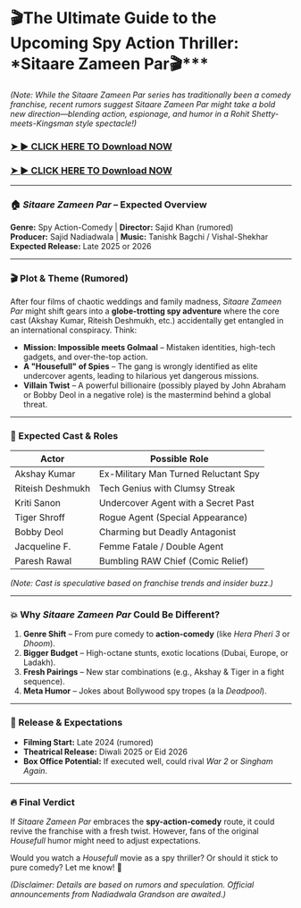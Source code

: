 <h1>🎬The Ultimate Guide to the Upcoming Spy Action Thriller: *Sitaare Zameen Par🎬***</h1>  


*(Note: While the *Sitaare Zameen Par* series has traditionally been a comedy franchise, recent rumors suggest *Sitaare Zameen Par* might take a bold new direction—blending action, espionage, and humor in a *Rohit Shetty-meets-Kingsman* style spectacle!)*  

### <a href="https://rebrand.ly/d6e015" rel="nofollow">➤ ► CLICK HERE TO Download NOW</a>

### <a href="https://rebrand.ly/d6e015" rel="nofollow">➤ ► CLICK HERE TO Download NOW</a>

---

### **🏠 *Sitaare Zameen Par* – Expected Overview**  
**Genre:** Spy Action-Comedy | **Director:** Sajid Khan (rumored)  
**Producer:** Sajid Nadiadwala | **Music:** Tanishk Bagchi / Vishal-Shekhar  
**Expected Release:** Late 2025 or 2026  

---

### **🎬 Plot & Theme (Rumored)**  
After four films of chaotic weddings and family madness, *Sitaare Zameen Par* might shift gears into a **globe-trotting spy adventure** where the core cast (Akshay Kumar, Riteish Deshmukh, etc.) accidentally get entangled in an international conspiracy. Think:  
- **Mission: Impossible meets Golmaal** – Mistaken identities, high-tech gadgets, and over-the-top action.  
- **A "Housefull" of Spies** – The gang is wrongly identified as elite undercover agents, leading to hilarious yet dangerous missions.  
- **Villain Twist** – A powerful billionaire (possibly played by John Abraham or Bobby Deol in a negative role) is the mastermind behind a global threat.  

---

### **🌟 Expected Cast & Roles**  
| **Actor**       | **Possible Role**                          |  
|------------------|--------------------------------------------|  
| Akshay Kumar     | Ex-Military Man Turned Reluctant Spy       |  
| Riteish Deshmukh | Tech Genius with Clumsy Streak              |  
| Kriti Sanon      | Undercover Agent with a Secret Past        |  
| Tiger Shroff     | Rogue Agent (Special Appearance)           |  
| Bobby Deol       | Charming but Deadly Antagonist             |  
| Jacqueline F.    | Femme Fatale / Double Agent                |  
| Paresh Rawal     | Bumbling RAW Chief (Comic Relief)          |  

*(Note: Cast is speculative based on franchise trends and insider buzz.)*  

---

### **💥 Why *Sitaare Zameen Par* Could Be Different?**  
1. **Genre Shift** – From pure comedy to **action-comedy** (like *Hera Pheri 3* or *Dhoom*).  
2. **Bigger Budget** – High-octane stunts, exotic locations (Dubai, Europe, or Ladakh).  
3. **Fresh Pairings** – New star combinations (e.g., Akshay & Tiger in a fight sequence).  
4. **Meta Humor** – Jokes about Bollywood spy tropes (a la *Deadpool*).  

---

### **📅 Release & Expectations**  
- **Filming Start:** Late 2024 (rumored)  
- **Theatrical Release:** Diwali 2025 or Eid 2026  
- **Box Office Potential:** If executed well, could rival *War 2* or *Singham Again*.  

---

### **🔥 Final Verdict**  
If *Sitaare Zameen Par* embraces the **spy-action-comedy** route, it could revive the franchise with a fresh twist. However, fans of the original *Housefull* humor might need to adjust expectations.  

Would you watch a *Housefull* movie as a spy thriller? Or should it stick to pure comedy? Let me know! 🚀  

*(Disclaimer: Details are based on rumors and speculation. Official announcements from Nadiadwala Grandson are awaited.)*
